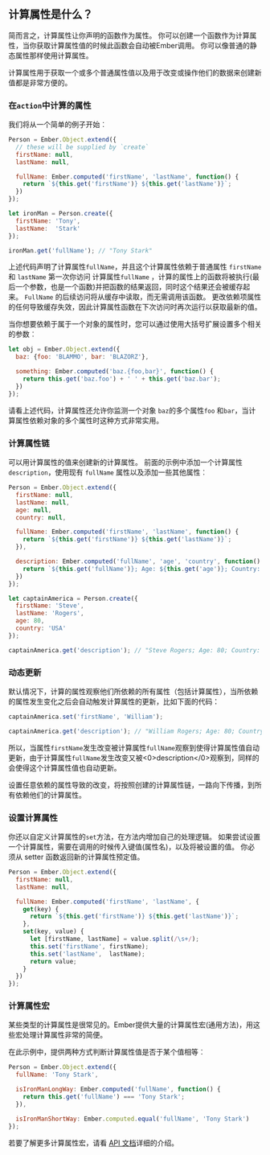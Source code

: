 ## 计算属性是什么？

简而言之，计算属性让你声明的函数作为属性。 你可以创建一个函数作为计算属性，当你获取计算属性值的时候此函数会自动被Ember调用。 你可以像普通的静态属性那样使用计算属性。

计算属性用于获取一个或多个普通属性值以及用于改变或操作他们的数据来创建新值都是非常方便的。

### 在`action`中计算的属性

我们将从一个简单的例子开始︰

```javascript
Person = Ember.Object.extend({
  // these will be supplied by `create`
  firstName: null,
  lastName: null,

  fullName: Ember.computed('firstName', 'lastName', function() {
    return `${this.get('firstName')} ${this.get('lastName')}`;
  })
});

let ironMan = Person.create({
  firstName: 'Tony',
  lastName:  'Stark'
});

ironMan.get('fullName'); // "Tony Stark"
```

上述代码声明了计算属性`fullName`，并且这个计算属性依赖于普通属性 `firstName` 和 `lastName` 第一次你访问 计算属性`fullName` ，计算的属性上的函数将被执行(最后一个参数，也是一个函数)并把函数的结果返回，同时这个结果还会被缓存起来。 `FullName` 的后续访问将从缓存中读取，而无需调用该函数。 更改依赖项属性的任何导致缓存失效，因此计算属性函数在下次访问时再次运行以获取最新的值。

当你想要依赖于属于一个对象的属性时，您可以通过使用大括号扩展设置多个相关的参数︰

```javascript
let obj = Ember.Object.extend({
  baz: {foo: 'BLAMMO', bar: 'BLAZORZ'},

  something: Ember.computed('baz.{foo,bar}', function() {
    return this.get('baz.foo') + ' ' + this.get('baz.bar');
  })
});
```

请看上述代码，计算属性还允许你监测一个对象 `baz`的多个属性`foo` 和`bar`，当计算属性依赖对象的多个属性时这种方式非常实用。

### 计算属性链

可以用计算属性的值来创建新的计算属性。 前面的示例中添加一个计算属性`description`，使用现有 `fullName` 属性以及添加一些其他属性︰

```javascript
Person = Ember.Object.extend({
  firstName: null,
  lastName: null,
  age: null,
  country: null,

  fullName: Ember.computed('firstName', 'lastName', function() {
    return `${this.get('firstName')} ${this.get('lastName')}`;
  }),

  description: Ember.computed('fullName', 'age', 'country', function() {
    return `${this.get('fullName')}; Age: ${this.get('age')}; Country: ${this.get('country')}`;
  })
});

let captainAmerica = Person.create({
  firstName: 'Steve',
  lastName: 'Rogers',
  age: 80,
  country: 'USA'
});

captainAmerica.get('description'); // "Steve Rogers; Age: 80; Country: USA"
```

### 动态更新

默认情况下，计算的属性观察他们所依赖的所有属性（包括计算属性），当所依赖的属性发生变化之后会自动触发计算属性的更新，比如下面的代码：

```javascript
captainAmerica.set('firstName', 'William');

captainAmerica.get('description'); // "William Rogers; Age: 80; Country: USA"
```

所以，当属性`firstName`发生改变被计算属性`fullName`观察到使得计算属性值自动更新，由于计算属性`fullName`发生改变又被<0>description</0>观察到，同样的会使得这个计算属性值也自动更新。

设置任意依赖的属性导致的改变，将按照创建的计算属性链，一路向下传播，到所有依赖他们的计算属性。

### 设置计算属性

你还以自定义计算属性的`set`方法，在方法内增加自己的处理逻辑。 如果尝试设置一个计算属性，需要在调用的时候传入键值(属性名)，以及将被设置的值。 你必须从 setter 函数返回新的计算属性预定值。

```javascript
Person = Ember.Object.extend({
  firstName: null,
  lastName: null,

  fullName: Ember.computed('firstName', 'lastName', {
    get(key) {
      return `${this.get('firstName')} ${this.get('lastName')}`;
    },
    set(key, value) {
      let [firstName, lastName] = value.split(/\s+/);
      this.set('firstName', firstName);
      this.set('lastName',  lastName);
      return value;
    }
  })
});
```

### 计算属性宏

某些类型的计算属性是很常见的。Ember提供大量的计算属性宏(通用方法)，用这些宏处理计算属性非常的简便。

在此示例中，提供两种方式判断计算属性值是否于某个值相等︰

```javascript
Person = Ember.Object.extend({
  fullName: 'Tony Stark',

  isIronManLongWay: Ember.computed('fullName', function() {
    return this.get('fullName') === 'Tony Stark';
  }),

  isIronManShortWay: Ember.computed.equal('fullName', 'Tony Stark')
});
```

若要了解更多计算属性宏，请看 [API 文档](http://emberjs.com/api/classes/Ember.computed.html)详细的介绍。